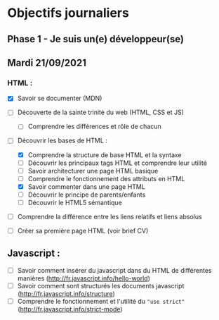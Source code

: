 # Objectifs journaliers

## Phase 1 - Je suis un(e) développeur(se)

## Mardi 21/09/2021

### HTML :

* [x] Savoir se documenter (MDN)
* [ ] Découverte de la sainte trinité du web (HTML, CSS et JS)
  * [ ] Comprendre les différences et rôle de chacun
* [ ] Découvrir les bases de HTML :
  * [x] Comprendre la structure de base HTML et la syntaxe
  * [ ] Découvrir les principaux tags HTML et comprendre leur utilité
  * [ ] Savoir architecturer une page HTML basique
  * [ ] Comprendre le fonctionnement des attributs en HTML
  * [x] Savoir commenter dans une page HTML
  * [ ] Découvrir le principe de parents/enfants
  * [ ] Découvrir le HTML5 sémantique
* [ ] Comprendre la différence entre les liens relatifs et liens absolus
* [ ] Créer sa première page HTML (voir brief CV)


## Javascript : 

  * [ ] Savoir comment insérer du javascript dans du HTML de différentes manières (http://fr.javascript.info/hello-world)
  * [ ] Savoir comment sont structurés les documents javascript (http://fr.javascript.info/structure)
  * [ ] Comprendre le fonctionnement et l'utilité du `"use strict"` (http://fr.javascript.info/strict-mode)